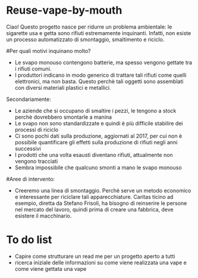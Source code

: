 # Reuse-vape-by-mouth
Ciao! Questo progetto nasce per ridurre un problema ambientale: le sigarette usa e getta sono rifiuti estremamente inquinanti. Infatti, non esiste un processo automatizzato di smontaggio, smaltimento e riciclo.

#Per quali motivi inquinano molto?
- Le svapo monouso contengono batterie, ma spesso vengono gettate tra i rifiuti comuni.
- I produttori indicano in modo generico di trattare tali rifiuti come quelli elettronici, ma non basta. Questo perchè tali oggetti sono assemblati con diversi materiali plastici e metallici.

Secondariamente:
- Le aziende che si occupano di smaltire i pezzi, le tengono a stock perchè dovrebbero smontarle a manina
- Le svapo non sono standardizzate e quindi è più difficile stabilire dei processi di riciclo
- Ci sono pochi dati sulla produzione, aggiornati al 2017, per cui non è possibile quantificare gli effetti sulla produzione di rifiuti negli anni successivi
- I prodotti che una volta esausti diventano rifiuti, attualmente non vengono tracciati
- Sembra impossibile che qualcuno smonti a mano le svapo monouso

#Aree di intervento:
- Creeremo una linea di smontaggio. Perchè serve un metodo economico e interessante per riciclare tali apparecchiature. Caritas ticino ad esempio, diretta da Stefano Frisoli, ha bisogno di reinserire le persone nel mercato del lavoro, quindi prima di creare una fabbrica, deve esistere il macchinario.

# To do list
- Capire come strutturare un read me per un progetto aperto a tutti
- ricerca iniziale delle informazioni su come viene realizzata una vape e come viene gettata una vape
